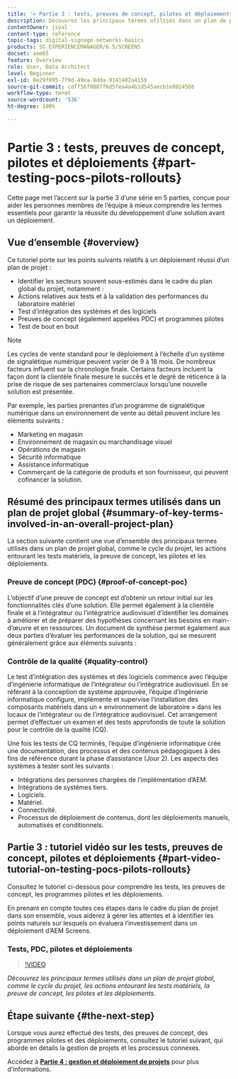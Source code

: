 ```yaml
---
title: '« Partie 3 : tests, preuves de concept, pilotes et déploiements »'
description: Découvrez les principaux termes utilisés dans un plan de projet global, comme le cycle du projet, les actions entourant les tests matériels, la preuve de concept, les pilotes et les déploiements.
contentOwner: jsyal
content-type: reference
topic-tags: digital-signage-networks-basics
products: SG_EXPERIENCEMANAGER/6.5/SCREENS
docset: aem65
feature: Overview
role: User, Data Architect
level: Beginner
exl-id: 0e29f095-7f9d-49ea-8dda-9141402a4159
source-git-commit: cdff56f0807f6d5fea4a4b1d545aecb1e80245bb
workflow-type: tm+mt
source-wordcount: '536'
ht-degree: 100%

---
```


# Partie 3 : tests, preuves de concept, pilotes et déploiements {#part-testing-pocs-pilots-rollouts}

Cette page met l’accent sur la partie 3 d’une série en 5 parties, conçue pour aider les personnes membres de l’équipe à mieux comprendre les termes essentiels pour garantir la réussite du développement d’une solution avant un déploiement.

## Vue d’ensemble {#overview}

Ce tutoriel porte sur les points suivants relatifs à un déploiement réussi d’un plan de projet :

* Identifier les secteurs souvent sous-estimés dans le cadre du plan global du projet, notamment :
* Actions relatives aux tests et à la validation des performances du laboratoire matériel
* Test d’intégration des systèmes et des logiciels
* Preuves de concept (également appelées PDC) et programmes pilotes
* Test de bout en bout

>[!NOTE]
>
>Les cycles de vente standard pour le déploiement à l’échelle d’un système de signalétique numérique peuvent varier de 9 à 18 mois. De nombreux facteurs influent sur la chronologie finale. Certains facteurs incluent la façon dont la clientèle finale mesure le succès et le degré de réticence à la prise de risque de ses partenaires commerciaux lorsqu’une nouvelle solution est présentée.

Par exemple, les parties prenantes d’un programme de signalétique numérique dans un environnement de vente au détail peuvent inclure les éléments suivants :

* Marketing en magasin
* Environnement de magasin ou marchandisage visuel
* Opérations de magasin
* Sécurité informatique
* Assistance informatique
* Commerçant de la catégorie de produits et son fournisseur, qui peuvent cofinancer la solution.

## Résumé des principaux termes utilisés dans un plan de projet global {#summary-of-key-terms-involved-in-an-overall-project-plan}

La section suivante contient une vue d’ensemble des principaux termes utilisés dans un plan de projet global, comme le cycle du projet, les actions entourant les tests matériels, la preuve de concept, les pilotes et les déploiements.

### Preuve de concept (PDC) {#proof-of-concept-poc}

L’objectif d’une preuve de concept est d’obtenir un retour initial sur les fonctionnalités clés d’une solution. Elle permet également à la clientèle finale et à l’intégrateur ou l’intégratrice audiovisuel d’identifier les domaines à améliorer et de préparer des hypothèses concernant les besoins en main-d’œuvre et en ressources. Un document de synthèse permet également aux deux parties d’évaluer les performances de la solution, qui se mesurent généralement grâce aux éléments suivants :

### Contrôle de la qualité {#quality-control}

Le test d’intégration des systèmes et des logiciels commence avec l’équipe d’ingénierie informatique de l’intégrateur ou l’intégratrice audiovisuel. En se référant à la conception de système approuvée, l’équipe d’ingénierie informatique configure, implémente et supervise l’installation des composants matériels dans un « environnement de laboratoire » dans les locaux de l’intégrateur ou de l’intégratrice audiovisuel. Cet arrangement permet d’effectuer un examen et des tests approfondis de toute la solution pour le contrôle de la qualité (CQ).

Une fois les tests de CQ terminés, l’équipe d’ingénierie informatique crée une documentation, des processus et des contenus pédagogiques à des fins de référence durant la phase d’assistance (Jour 2). Les aspects des systèmes à tester sont les suivants :

* Intégrations des personnes chargées de l’implémentation d’AEM.
* Intégrations de systèmes tiers.
* Logiciels.
* Matériel.
* Connectivité.
* Processus de déploiement de contenus, dont les déploiements manuels, automatisés et conditionnels.

## Partie 3 : tutoriel vidéo sur les tests, preuves de concept, pilotes et déploiements {#part-video-tutorial-on-testing-pocs-pilots-rollouts}

Consultez le tutoriel ci-dessous pour comprendre les tests, les preuves de concept, les programmes pilotes et les déploiements.

En prenant en compte toutes ces étapes dans le cadre du plan de projet dans son ensemble, vous aiderez à gérer les attentes et à identifier les points naturels sur lesquels on évaluera l’investissement dans un déploiement d’AEM Screens.

### Tests, PDC, pilotes et déploiements

>[!VIDEO](https://video.tv.adobe.com/v/28405)

*Découvrez les principaux termes utilisés dans un plan de projet global, comme le cycle du projet, les actions entourant les tests matériels, la preuve de concept, les pilotes et les déploiements.*

## Étape suivante {#the-next-step}

Lorsque vous aurez effectué des tests, des preuves de concept, des programmes pilotes et des déploiements, consultez le tutoriel suivant, qui aborde en détails la gestion de projets et les processus connexes.

Accédez à **[Partie 4 : gestion et déploiement de projets](project-management-and-deployment.md)** pour plus d’informations.
